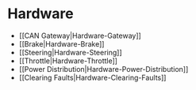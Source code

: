 # Hardware

* [[CAN Gateway|Hardware-Gateway]]
* [[Brake|Hardware-Brake]]
* [[Steering|Hardware-Steering]]
* [[Throttle|Hardware-Throttle]]
* [[Power Distribution|Hardware-Power-Distribution]]
* [[Clearing Faults|Hardware-Clearing-Faults]]
